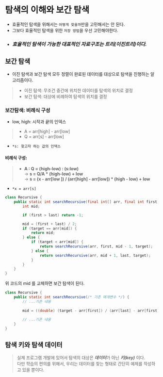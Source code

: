 # 탐색의 이해와 보간 탐색

- 효율적인 탐색을 위해서는 `어떻게 찾을까`만을 고민해서는 안 된다.
- 그보다 효율적인 탐색을 위한 `저장 방법`을 우선 고민해야한다.
- ### *효율적인 탐색이 가능한 대표적인 자료구조는 트리(이진트리)이다.*

## 보간 탐색

- 이진 탐색과 보간 탐색 모두 정렬이 완료된 데이터를 대상으로 탐색을 진행하는 알고리즘이다.

> - 이진 탐색: 무조건 중간에 위치한 데이터를 탐색의 위치로 결정
> - 보간 탐색: 대상에 비례하여 탐색의 위치를 결정

### 보간탐색: 비례식 구성

- low, high: 시작과 끝의 인덱스

> - A = arr[high] - arr[low]
>- Q = arr[s] - arr[low]

- `*s: 찾고자 하는 값의 인덱스`

#### 비례식 구성:

> - **A : Q = (high-low) : (s:low)**
    <br>-> **s = Q/A * (high-low) + low**
    <br>-> **s = (x - arr[low ]) / (arr[high] - arr[low]) * (high - low) + low**

- `*x = arr[s]`

```java
class Recursive {
    public static int searchRecursive(final int[] arr, final int first, final int last, final int target) {
        int mid;

        if (first > last) return -1;

        mid = (first + last) / 2;
        if (target == arr[mid]) {
            return mid;
        } else {
            if (target < arr[mid]) {
                return searchRecursive(arr, first, mid - 1, target);
            } else {
                return searchRecursive(arr, mid + 1, last, target);
            }
        }
    }
}
```

위 코드의 mid 를
교체하면 보간 탐색이 된다.

```java
class Recursive {
    public static int searchRecursive(/* 기존 매개변수 */) {
        // ...기존 내용
        
        mid = ((double) (target - arr[first]) / (arr[last] - arr[first]) * (last - first)) + first;
        
        // ...기존 내용
    }
}
```

## 탐색 키와 탐색 데이터

> 실제 프로그램 개발에 있어서 탐색의 대상은 ***데이터***가 아닌 ***키(key)*** 이다.
> <br> 다만 학습의 편의를 위해서, 우리는 데이터를 찾는 형태로 간단히 예제를 작성하고 있을 뿐이다.
